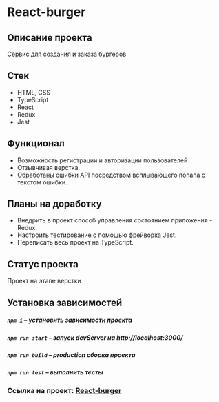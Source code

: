 # React-burger

## Описание проекта
Сервис для создания и заказа бургеров

##  Стек
- HTML, CSS
- TypeScript
- React
- Redux
- Jest

## Функционал
- Возможность регистрации и авторизации пользователей
- Отзывчивая верстка.
- Обработаны ошибки API посредством всплывающего попапа с текстом ошибки.

## Планы на доработку
- Внедрить в проект способ управления состоянием приложения - Redux.
- Настроить тестирование с помощью фрейворка Jest.
- Переписать весь проект на TypeScript.

## Статус проекта
Проект на этапе верстки

##  Установка зависимостей

##### `npm i` – установить зависимости проекта

##### `npm run start` – запуск devServer на http://localhost:3000/

##### `npm run build` – production сборка проекта

##### `npm run test` – выполнить тесты

### Ссылка на проект: [React-burger](https://glebzhdanov.github.io/)




